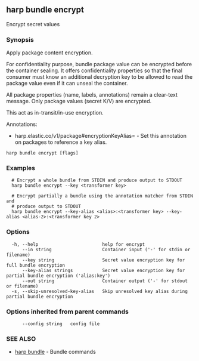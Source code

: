 ## harp bundle encrypt

Encrypt secret values

### Synopsis

Apply package content encryption.

For confidentiality purpose, bundle package value can be encrypted before
the container sealing. It offers confidentiality properties so that the
final consumer must know an additional decryption key to be allowed to
read the package value even if it can unseal the container.

All package properties (name, labels, annotations) remain a clear-text
message. Only package values (secret K/V) are encrypted.

This act as in-transit/in-use encryption.

Annotations:

* harp.elastic.co/v1/package#encryptionKeyAlias=<alias> - Set this
  annotation on packages to reference a key alias.

```
harp bundle encrypt [flags]
```

### Examples

```
  # Encrypt a whole bundle from STDIN and produce output to STDOUT
  harp bundle encrypt --key <transformer key>
  
  # Encrypt partially a bundle using the annotation matcher from STDIN and
  # produce output to STDOUT
  harp bundle encrypt --key-alias <alias>:<transformer key> --key-alias <alias-2>:<transformer key 2>
```

### Options

```
  -h, --help                        help for encrypt
      --in string                   Container input ('-' for stdin or filename)
      --key string                  Secret value encryption key for full bundle encryption
      --key-alias strings           Secret value encryption key for partial bundle encryption ('alias:key')
      --out string                  Container output ('-' for stdout or filename)
  -s, --skip-unresolved-key-alias   Skip unresolved key alias during partial bundle encryption
```

### Options inherited from parent commands

```
      --config string   config file
```

### SEE ALSO

* [harp bundle](harp_bundle.md)	 - Bundle commands

